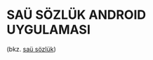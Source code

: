 SAÜ SÖZLÜK ANDROID UYGULAMASI
==============================

(bkz. [saü sözlük](http://sausozluk.net))